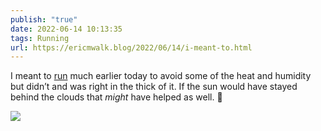 ```yaml
---
publish: "true"
date: 2022-06-14 10:13:35
tags: Running
url: https://ericmwalk.blog/2022/06/14/i-meant-to.html
---
```


I meant to [run](http://www.strava.com/activities/7307315767) much earlier today to avoid some of the heat and humidity but didn’t and was right in the thick of it. If the sun would have stayed behind the clouds that *might* have helped as well. 🥵


![](https://ericmwalk.blog/uploads/2022/3f21e43e30.jpg)
